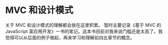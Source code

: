 # MVC 和设计模式
关于 MVC 和设计模式的理解都会放在这里积累。
暂时主要记录《基于 MVC 的 JavaScript 富应用开发》一书的笔记。这本书目前对我来说门槛还是太高了。我觉得可以从后面的例子做起，再来学习和理解前四五章节的概念。


